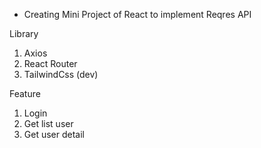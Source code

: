 - Creating Mini Project of React to implement Reqres API

Library

1. Axios
2. React Router
3. TailwindCss (dev)

Feature

1. Login
3. Get list user
4. Get user detail
